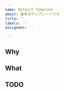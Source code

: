 ```yaml
---
name: Default Template
about: 基本のテンプレートです
title: ''
labels: ''
assignees: ''

---
```


## Why


## What


## TODO
